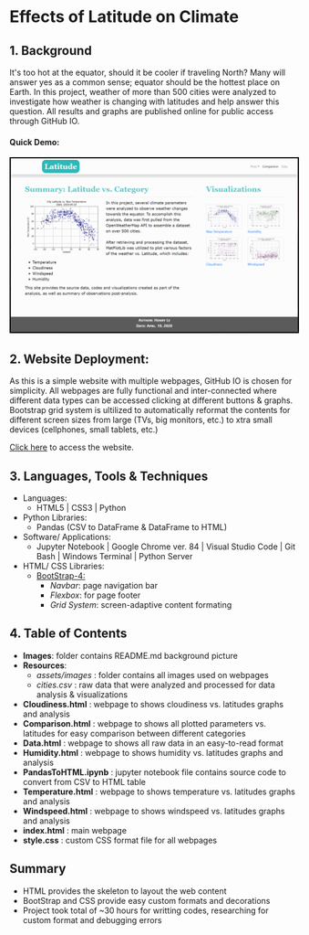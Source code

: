 # Effects of Latitude on Climate
## 1. Background
It's too hot at the equator, should it be cooler if traveling North? Many will answer yes as a common sense; equator should be the hottest place on Earth. In this project, weather of more than 500 cities were analyzed to investigate how weather is changing with latitudes and help answer this question. All results and graphs are published online for public access through GitHub IO.
 
#### Quick Demo:

<div align="center" >
<img style="border: 2px solid black" src="./static/images/demo.gif" width=700px/>
</div>

## 2. Website Deployment:
As this is a simple website with multiple webpages, GitHub IO is chosen for simplicity. All webpages are fully functional and inter-connected where different data types can be accessed clicking at different buttons & graphs. Bootstrap grid system is ultilized to automatically reformat the contents for different screen sizes from large (TVs, big monitors, etc.) to xtra small devices (cellphones, small tablets, etc.)

<a href="https://henryle-n.github.io/Latitude-Effects-on-Climate/weather-analysis/index.html  ">Click here</a> to access the website.

  
## 3. Languages, Tools & Techniques  
* Languages:
  * HTML5 | CSS3 | Python 
* Python Libraries:
  * Pandas (CSV to DataFrame & DataFrame to HTML)
* Software/ Applications:
  * Jupyter Notebook | Google Chrome ver. 84 | Visual Studio Code | Git Bash | Windows Terminal | Python Server
* HTML/ CSS Libraries:
  * <a href="https://getbootstrap.com/docs/4.5/getting-started/introduction/">BootStrap-4:</a>  
    * *Navbar*: page navigation bar  
    * *Flexbox*: for page footer  
    * *Grid System*: screen-adaptive content formating  
  

## 4. Table of Contents  
  
* **Images**: folder contains README.md background picture  
* **Resources**:  
  * *assets/images* : folder contains all images used on webpages  
  * *cities.csv* : raw data that were analyzed and processed for data analysis & visualizations  
* **Cloudiness.html** : webpage to shows cloudiness vs. latitudes graphs and analysis  
* **Comparison.html** : webpage to shows all plotted parameters vs. latitudes for easy comparison between different categories 
* **Data.html** : webpage to shows all raw data in an easy-to-read format 
* **Humidity.html** : webpage to shows humidity vs. latitudes graphs and analysis  
* **PandasToHTML.ipynb** : jupyter notebook file contains source code to convert from CSV to HTML table  
* **Temperature.html** : webpage to shows temperature vs. latitudes graphs and analysis  
* **Windspeed.html** : webpage to shows windspeed vs. latitudes graphs and analysis  
* **index.html** : main webpage  
* **style.css** : custom CSS format file for all webpages 

## Summary  
* HTML provides the skeleton to layout the web content
* BootStrap and CSS provide easy custom formats and decorations
* Project took total of ~30 hours for writting codes, researching for custom format and debugging errors
